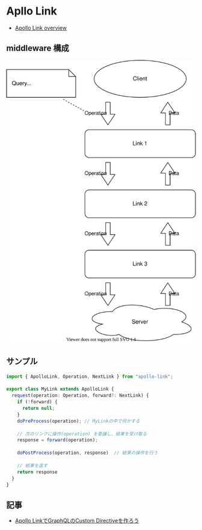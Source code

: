 # Apllo Link

- [Apollo Link overview](https://www.apollographql.com/docs/react/api/link/introduction/)

## middleware 構成

![](link.svg)

## サンプル

~~~ts
import { ApolloLink, Operation, NextLink } from "apollo-link";

export class MyLink extends ApolloLink {
  request(operation: Operation, forward?: NextLink) {
    if (!forward) {
      return null;
    }
    doPreProcess(operation); // MyLinkの中で何かする

    // 次のリンクに操作(operation) を委譲し、結果を受け取る
    response = forward(operation);

    doPostProcess(operation, response)  // 結果の操作を行う

    // 結果を返す
    return response
  }
}
~~~

## 記事

- [Apollo LinkでGraphQLのCustom Directiveを作ろう](https://qiita.com/Quramy/items/b4d42f5b1c52d5cc171d)
